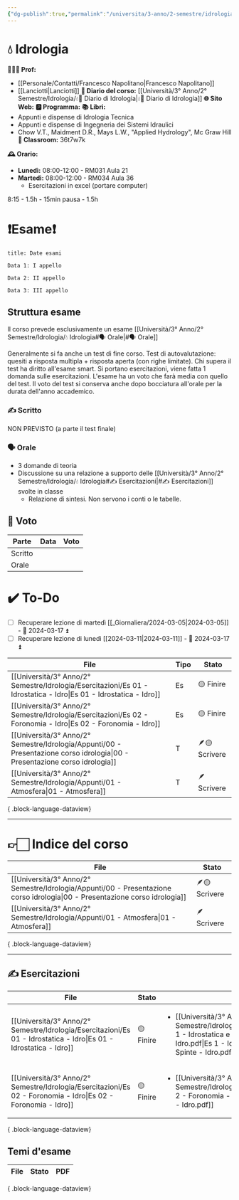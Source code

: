 ```yaml
---
{"dg-publish":true,"permalink":"/universita/3-anno/2-semestre/idrologia/idrologia/"}
---
```



# 💧 Idrologia

**🧑🏻‍🏫 Prof:**
- [[Personale/Contatti/Francesco Napolitano\|Francesco Napolitano]]
- [[Lanciotti\|Lanciotti]]
**📔 Diario del corso:** [[Università/3° Anno/2° Semestre/Idrologia/💧📔 Diario di Idrologia\|💧📔 Diario di Idrologia]]
**🌐 Sito Web:** 
**🅿️ Programma:** 
**📚 Libri:** 
- Appunti  e dispense di Idrologia Tecnica
- Appunti e dispense di Ingegneria dei Sistemi Idraulici
- Chow V.T., Maidment D.R., Mays L.W., "Applied Hydrology", Mc Graw Hill
**🔑 Classroom:** 36t7w7k

**🕰 Orario:**
- **Lunedì:** 08:00-12:00 - RM031 Aula 21
- **Martedì:** 08:00-12:00 - RM034 Aula 36
	- Esercitazioni in excel (portare computer)

8:15 -  1.5h - 15min pausa - 1.5h

# ❗️Esame❗️

```ad-attention
title: Date esami

Data 1: I appello

Data 2: II appello

Data 3: III appello

```

## Struttura esame

Il corso prevede esclusivamente un esame [[Università/3° Anno/2° Semestre/Idrologia/💧 Idrologia#🗣 Orale\|#🗣 Orale]]

Generalmente si fa anche un test di fine corso. Test di autovalutazione: quesiti a risposta multipla + risposta aperta (con righe limitate). Chi supera il test ha diritto all'esame smart. Si portano esercitazioni, viene fatta 1 domanda sulle esercitazioni. L'esame ha un voto che farà media con quello del test.
Il voto del test si conserva anche dopo bocciatura all'orale per la durata dell'anno accademico.



### ✍️ Scritto

NON PREVISTO (a parte il test finale)

### 🗣 Orale 

- 3 domande di teoria
- Discussione su una relazione a supporto delle [[Università/3° Anno/2° Semestre/Idrologia/💧 Idrologia#✍️ Esercitazioni\|#✍️ Esercitazioni]] svolte in classe
	- Relazione di sintesi. Non servono i conti o le tabelle.


## 💯 Voto
| Parte       | Data           | Voto |
| ----------- | -------------- | ---- |
| Scritto |  |  |
| Orale       |  |     |


# ✔️ To-Do

- [ ] Recuperare lezione di martedì [[_Giornaliera/2024-03-05\|2024-03-05]] - 📅 2024-03-17 ⏫ 
- [ ] Recuperare lezione di lunedì [[2024-03-11\|2024-03-11]] - 📅 2024-03-17 ⏫ 

| File                                                                                                                           | Tipo | Stato         |
| ------------------------------------------------------------------------------------------------------------------------------ | ---- | ------------- |
| [[Università/3° Anno/2° Semestre/Idrologia/Esercitazioni/Es 01 - Idrostatica - Idro\|Es 01 - Idrostatica - Idro]]           | Es   | 🟡 Finire     |
| [[Università/3° Anno/2° Semestre/Idrologia/Esercitazioni/Es 02 - Foronomia - Idro\|Es 02 - Foronomia - Idro]]               | Es   | 🟡 Finire     |
| [[Università/3° Anno/2° Semestre/Idrologia/Appunti/00 - Presentazione corso idrologia\|00 - Presentazione corso idrologia]] | T    | 🪶🟡 Scrivere |
| [[Università/3° Anno/2° Semestre/Idrologia/Appunti/01 - Atmosfera\|01 - Atmosfera]]                                         | T    | 🪶 Scrivere   |

{ .block-language-dataview}


___

# 👉🏻 Indice del corso


| File                                                                                                                           | Stato         |
| ------------------------------------------------------------------------------------------------------------------------------ | ------------- |
| [[Università/3° Anno/2° Semestre/Idrologia/Appunti/00 - Presentazione corso idrologia\|00 - Presentazione corso idrologia]] | 🪶🟡 Scrivere |
| [[Università/3° Anno/2° Semestre/Idrologia/Appunti/01 - Atmosfera\|01 - Atmosfera]]                                         | 🪶 Scrivere   |

{ .block-language-dataview}


___


## ✍️ Esercitazioni


| File                                                                                                                 | Stato     | PDF                                                                                                                                                                                               | Data           |
| -------------------------------------------------------------------------------------------------------------------- | --------- | ------------------------------------------------------------------------------------------------------------------------------------------------------------------------------------------------- | -------------- |
| [[Università/3° Anno/2° Semestre/Idrologia/Esercitazioni/Es 01 - Idrostatica - Idro\|Es 01 - Idrostatica - Idro]] | 🟡 Finire | <ul><li>[[Università/3° Anno/2° Semestre/Idrologia/Esercitazioni/allegati/Es 1 - Idrostatica e Calcolo delle Spinte - Idro.pdf\\|Es 1 - Idrostatica e Calcolo delle Spinte - Idro.pdf]]</li></ul> | March 04, 2024 |
| [[Università/3° Anno/2° Semestre/Idrologia/Esercitazioni/Es 02 - Foronomia - Idro\|Es 02 - Foronomia - Idro]]     | 🟡 Finire | <ul><li>[[Università/3° Anno/2° Semestre/Idrologia/Esercitazioni/allegati/Es 2 - Foronomia - Idro.pdf\\|Es 2 - Foronomia - Idro.pdf]]</li></ul>                                                   | March 04, 2024 |

{ .block-language-dataview}


## Temi d'esame

| File | Stato | PDF |
| ---- | ----- | --- |

{ .block-language-dataview}

